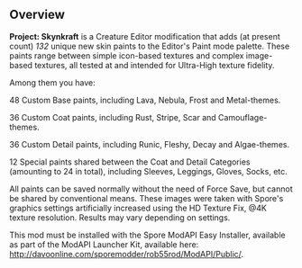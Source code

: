 ## Overview
**Project: Skynkraft** is a Creature Editor modification that adds (at present count) *132* unique new skin paints to the Editor's Paint mode palette. These paints range between simple icon-based textures and complex image-based textures, all tested at and intended for Ultra-High texture fidelity.

Among them you have:

48 Custom Base paints, including Lava, Nebula, Frost and Metal-themes.

36 Custom Coat paints, including Rust, Stripe, Scar and Camouflage-themes.

36 Custom Detail paints, including Runic, Fleshy, Decay and Algae-themes.

12 Special paints shared between the Coat and Detail Categories (amounting to 24 in total), including Sleeves, Leggings, Gloves, Socks, etc.

All paints can be saved normally without the need of Force Save, but cannot be shared by conventional means. These images were taken with Spore's graphics settings artificially increased using the HD Texture Fix, @4K texture resolution. Results may vary depending on settings.

This mod must be installed with the Spore ModAPI Easy Installer, available as part of the ModAPI Launcher Kit, available here: http://davoonline.com/sporemodder/rob55rod/ModAPI/Public/.
